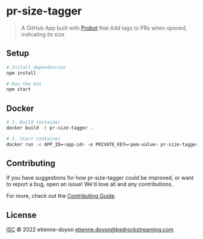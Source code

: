 # pr-size-tagger

> A GitHub App built with [Probot](https://github.com/probot/probot) that Add tags to PRs when opened, indicating its size

## Setup

```sh
# Install dependencies
npm install

# Run the bot
npm start
```

## Docker

```sh
# 1. Build container
docker build -t pr-size-tagger .

# 2. Start container
docker run -e APP_ID=<app-id> -e PRIVATE_KEY=<pem-value> pr-size-tagger
```

## Contributing

If you have suggestions for how pr-size-tagger could be improved, or want to report a bug, open an issue! We'd love all and any contributions.

For more, check out the [Contributing Guide](CONTRIBUTING.md).

## License

[ISC](LICENSE) © 2022 etienne-doyon <etienne.doyon@bedrockstreaming.com>
